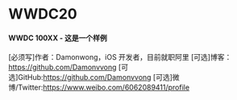 # WWDC20

#### WWDC 100XX - 这是一个样例
[必须写]作者：Damonwong，iOS 开发者，目前就职阿里
[可选]博客：https://github.com/Damonvvong
[可选]GitHub:https://github.com/Damonvvong
[可选]微博/Twitter:https://www.weibo.com/6062089411/profile

